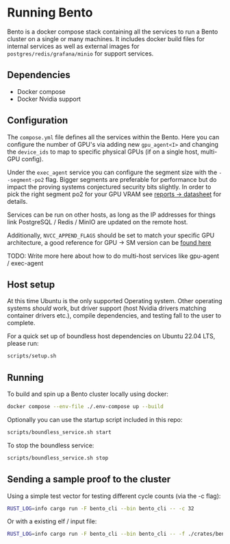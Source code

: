 # Running Bento

Bento is a docker compose stack containing all the services to run a Bento cluster on a single or many machines.
It includes docker build files for internal services as well as external images for `postgres/redis/grafana/minio` for support services.

## Dependencies

- Docker compose
- Docker Nvidia support

## Configuration

The `compose.yml` file defines all the services within the Bento. Here you can configure the number of GPU's via adding new `gpu_agent<I>` and changing the `device_ids` to map to specific physical GPUs (if on a single host, multi-GPU config).

Under the `exec_agent` service you can configure the segment size with the `--segment-po2` flag. Bigger segments are preferable for performance but do impact the proving systems conjectured security bits slightly. In order to pick the right segment po2 for your GPU VRAM see [reports -> datasheet](https://reports.risczero.com/) for details.

Services can be run on other hosts, as long as the IP addresses for things link PostgreSQL / Redis / MinIO are updated on the remote host.

Additionally, `NVCC_APPEND_FLAGS` should be set to match your specific GPU architecture, a good reference for GPU -> SM version can be [found here](https://arnon.dk/matching-sm-architectures-arch-and-gencode-for-various-nvidia-cards/)

<div class="warning">

TODO: Write more here about how to do multi-host services like gpu-agent / exec-agent

</div>

## Host setup

At this time Ubuntu is the only supported Operating system. Other operating systems _should_ work, but driver support (host Nvidia drivers matching container drivers etc.), compile dependencies, and testing fall to the user to complete.

For a quick set up of boundless host dependencies on Ubuntu 22.04 LTS, please run:

```bash
scripts/setup.sh
```

## Running

To build and spin up a Bento cluster locally using docker:

```bash
docker compose --env-file ./.env-compose up --build
```

Optionally you can use the startup script included in this repo:

```bash
scripts/boundless_service.sh start
```

To stop the boundless service:

```bash
scripts/boundless_service.sh stop
```

## Sending a sample proof to the cluster

Using a simple test vector for testing different cycle counts (via the -c flag):

```bash
RUST_LOG=info cargo run -F bento_cli --bin bento_cli -- -c 32
```

Or with a existing elf / input file:

```bash
RUST_LOG=info cargo run -F bento_cli --bin bento_cli -- -f ./crates/bento-client/method_name -i /tmp/input.bin
```
